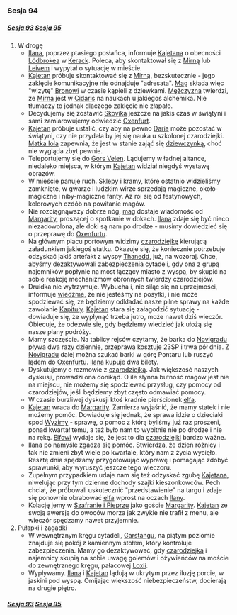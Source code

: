 ### Sesja 94
##### [Sesja 93](#sesja-093) [Sesja 95](#sesja-095)
1. W drogę
    - [Ilana](#g_ilana), poprzez ptasiego posłańca, informuje [Kajetana](#g_kajetan) o obecności [Lödbrokea](#p_lodborke) w [Kerack](#l_kerack). Poleca, aby skontaktował się z [Mirną](#p_mirna) lub [Leivem](#p_leiv) i wypytał o sytuację w mieście.
    - [Kajetan](#g_kajetan) próbuje skontaktować się z [Mirną](#p_mirna), bezskutecznie - jego zaklęcie komunikacyjne nie odnajduje "adresata". [Mag](#g_kajetan) składa więc "wizytę" [Bronowi](#p_bron) w czasie kąpieli z dziewkami. [Mężczyzna](#p_bron) twierdzi, że [Mirna](#p_mirna) jest w [Cidaris](#l_cidaris) na naukach u jakiegoś alchemika. Nie tłumaczy to jednak dlaczego zaklęcie nie złapało.
    - Decydujemy się zostawić [Skovika](#p_skovik) jeszcze na jakiś czas w świątyni i sami zamiarowujemy odwiedzić [Oxenfurt](#l_oxenfurt).
    - [Kajetan](#g_kajetan) próbuje ustalić, czy aby na pewno [Daria](#p_daria) może pozostać w świątyni, czy nie przydała by jej się nauka u szkolonej czarodziejki. [Matka Iola](#p_matka_iola) zapewnia, że jest w stanie zająć się [dziewczynką](#p_daria), choć nie wygląda zbyt pewnie.
    - Teleportujemy się do [Gors Velen](#l_gors_velen). Lądujemy w ładnej altance, niedaleko miejsca, w którym [Kajetan](#g_kajetan) widział niegdyś wystawę obrazów.
    - W mieście panuje ruch. Sklepy i kramy, które ostatnio widzieliśmy zamknięte, w gwarze i ludzkim wirze sprzedają magiczne, około-magiczne i niby-magiczne fanty. Aż roi się od festynowych, kolorowych ozdób na powitanie magów.
    - Nie rozciągnąwszy dobrze nóg, [mag](#g_kajetan) dostaje wiadomość od [Margarity](#p_margarita), proszącej o spotkanie w dokach. [Ilana](#g_ilana) zdaje się być nieco niezadowolona, ale doki są nam po drodze - musimy dowiedzieć się o przeprawę do [Oxenfurtu](#l_oxenfurt).
    - Na głównym placu portowym widzimy [czarodziejkę](#p_margarita) kierującą załadunkiem jakiegoś statku. Okazuje się, że koniecznie potrzebuje odzyskać jakiś artefakt z wyspy [Thanedd](#l_wyspa_thanedd), już, na wczoraj. Chce, abyśmy dezaktywowali zabezpieczenia cytadeli, gdy ona z grupą najemników popłynie na most łączący miasto z wyspą, by skupić na sobie reakcję mechanizmów obronnych twierdzy czarodziejów.
    - Druidka nie wytrzymuje. Wybucha i, nie siląc się na uprzejmości, informuje [wiedźmę](#p_margarita), że nie jesteśmy na posyłki, i nie może spodziewać się, że będziemy odkładać nasze pilne sprawy na każde zawołanie [Kapituły](#r_kapitula). [Kajetan](#g_kajetan) stara się załagodzić sytuację - dowiaduje się, że wypłynąć trzeba jutro, może nawet dziś wieczór. Obiecuje, że odezwie się, gdy będziemy wiedzieć jak ułożą się nasze plany podróży.
    - Mamy szczęście. Na tablicy rejsów czytamy, że barka do [Novigradu](#l_novigrad) pływa dwa razy dziennie, przeprawa kosztuje 23SP i trwa pół dnia. Z [Novigradu](#l_novigrad) dalej można szukać barki w górę Pontaru lub ruszyć lądem do [Oxenfurtu](#l_oxenfurt). [Ilana](#g_ilana) kupuje dwa bilety.
    - Dyskutujemy o rozmowie z [czarodziejką](#p_margarita). Jak większość naszych dyskusji, prowadzi ona donikąd. O ile słynna butność magów jest nie na miejscu, nie możemy się spodziewać przysług, czy pomocy od czarodziejów, jeśli będziemy zbyt często odmawiać pomocy.
    - W czasie burzliwej dyskusji ktoś kradnie pierścionek [elfa](#g_kajetan).
    - [Kajetan](#g_kajetan) wraca do [Margarity](#p_margarita). Zamierza wyjaśnić, że mamy statek i nie możemy pomóc. Dowiaduje się jednak, że sprawa idzie o dzieciaki spod [Wyzimy](#l_wyzima) - sprawę, o pomoc z którą byliśmy już raz proszeni, ponad kwartał temu, a też było nam to wybitnie nie po drodze i nie na rękę. [Elfowi](#g_kajetan) wydaje się, że jest to dla [czarodziejki](#p_margarita) bardzo ważne.
    - [Ilana](#g_ilana) po namyśle zgadza się pomóc. Stwierdza, że dzień różnicy i tak nie zmieni zbyt wiele po kwartale, który nam z życia wycięło. Resztę dnia spędzamy przygotowując wyprawę i pomagając zdobyć sprawunki, aby wyruszyć jeszcze tego wieczoru.
    - Zupełnym przypadkiem udaje nam się też odzyskać zgubę [Kajetana](#g_kajetan), niwelując przy tym dzienne dochody szajki kieszonkowców. Pech chciał, że próbowali uskutecznić "przedstawienie" na targu i zdaje się ponownie obrabować [elfa](#g_kajetan) wprost na oczach [Ilany](#g_ilana).
    - Kolację jemy w [Szafranie i Pieprzu](#l_szafran_i_pieprz) jako goście [Margarity](#p_margarita). [Kajetan](#g_kajetan) ze swoją awersją do owoców morza jak zwykle nie trafił z menu, ale wieczór spędzamy nawet przyjemnie.
2. Pułapki i zagadki
    - W wewnętrznym kręgu cytadeli, [Garstangu](#l_garstang), na piątym poziomie znajduje się pokój z kamiennym stołem, który kontroluje zabezpieczenia. Mamy go dezaktywować, gdy [czarodziejka](#p_margarita) i najemnicy skupią na sobie uwagę golemów i ożywieńców na moście do zewnętrznego kręgu, pałacowej [Loxii](#l_loxia).
    - Wypływamy. [Ilana](#g_ilana) i [Kajetan](#g_kajetan) lądują w ukrytym przez iluzję porcie, w jaskini pod wyspą. Omijając większość niebezpieczeństw, docierają na drugie piętro.

##### [Sesja 93](#sesja-093) [Sesja 95](#sesja-095)
